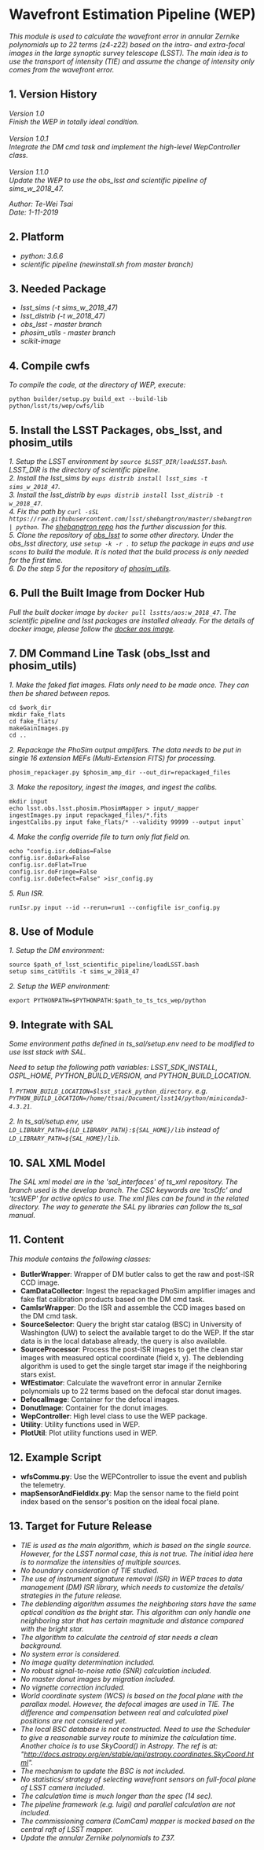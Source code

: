 # Wavefront Estimation Pipeline (WEP)

*This module is used to calculate the wavefront error in annular Zernike polynomials up to 22 terms (z4-z22) based on the intra- and extra-focal images in the large synoptic survey telescope (LSST). The main idea is to use the transport of intensity (TIE) and assume the change of intensity only comes from the wavefront error.*

## 1. Version History

*Version 1.0*
<br/>
*Finish the WEP in totally ideal condition.*
<br/>
<br/>
*Version 1.0.1*
<br/>
*Integrate the DM cmd task and implement the high-level WepController class.*
<br/>
<br/>
*Version 1.1.0*
<br/>
*Update the WEP to use the obs_lsst and scientific pipeline of sims_w_2018_47.*
<br/>

*Author: Te-Wei Tsai*
<br/>
*Date: 1-11-2019*

## 2. Platform

- *python: 3.6.6*
- *scientific pipeline (newinstall.sh from master branch)*

## 3. Needed Package

- *lsst_sims (-t sims_w_2018_47)*
- *lsst_distrib (-t w_2018_47)*
- *obs_lsst - master branch*
- *phosim_utils - master branch*
- *scikit-image*

## 4. Compile cwfs
*To compile the code, at the directory of WEP, execute:*
```
python builder/setup.py build_ext --build-lib python/lsst/ts/wep/cwfs/lib
```

## 5. Install the LSST Packages, obs_lsst, and phosim_utils

*1. Setup the LSST environment by `source $LSST_DIR/loadLSST.bash`. LSST_DIR is the directory of scientific pipeline.*
<br/>
*2. Install the lsst_sims by `eups distrib install lsst_sims -t sims_w_2018_47`.*
<br/>
*3. Install the lsst_distrib by `eups distrib install lsst_distrib -t w_2018_47`.*
<br/>
*4. Fix the path by `curl -sSL https://raw.githubusercontent.com/lsst/shebangtron/master/shebangtron | python`. The [shebangtron repo](https://github.com/lsst/shebangtron) has the further discussion for this.*
<br/>
*5. Clone the repository of [obs_lsst](https://github.com/lsst/obs_lsst) to some other directory. Under the obs_lsst directory, use `setup -k -r .` to setup the package in eups and use `scons` to build the module. It is noted that the build process is only needed for the first time.*
<br/>
*6. Do the step 5 for the repository of [phosim_utils](https://github.com/lsst-dm/phosim_utils.git).*

## 6. Pull the Built Image from Docker Hub

*Pull the built docker image by `docker pull lsstts/aos:w_2018_47`. The scientific pipeline and lsst packages are installed already. For the details of docker image, please follow the [docker aos image](https://hub.docker.com/r/lsstts/aos).*

## 7. DM Command Line Task (obs_lsst and phosim_utils)

*1. Make the faked flat images. Flats only need to be made once. They can then be shared between repos.*
```
cd $work_dir
mkdir fake_flats
cd fake_flats/
makeGainImages.py
cd ..
```
*2. Repackage the PhoSim output amplifers. The data needs to be put in single 16 extension MEFs (Multi-Extension FITS) for processing.*
```
phosim_repackager.py $phosim_amp_dir --out_dir=repackaged_files
```
*3. Make the repository, ingest the images, and ingest the calibs.*
```
mkdir input
echo lsst.obs.lsst.phosim.PhosimMapper > input/_mapper
ingestImages.py input repackaged_files/*.fits
ingestCalibs.py input fake_flats/* --validity 99999 --output input`
```
*4. Make the config override file to turn only flat field on.*
```
echo "config.isr.doBias=False
config.isr.doDark=False
config.isr.doFlat=True
config.isr.doFringe=False
config.isr.doDefect=False" >isr_config.py
```
*5. Run ISR.*
```
runIsr.py input --id --rerun=run1 --configfile isr_config.py
```

## 8. Use of Module

*1. Setup the DM environment:*
```
source $path_of_lsst_scientific_pipeline/loadLSST.bash
setup sims_catUtils -t sims_w_2018_47
```
*2. Setup the WEP environment:*
```
export PYTHONPATH=$PYTHONPATH:$path_to_ts_tcs_wep/python
```

## 9. Integrate with SAL

*Some environment paths defined in ts_sal/setup.env need to be modified to use lsst stack with SAL.*

*Need to setup the following path variables: LSST_SDK_INSTALL, OSPL_HOME, PYTHON_BUILD_VERSION, and PYTHON_BUILD_LOCATION.*

*1. `PYTHON_BUILD_LOCATION=$lsst_stack_python_directory`. e.g. `PYTHON_BUILD_LOCATION=/home/ttsai/Document/lsst14/python/miniconda3-4.3.21`.*

*2. In ts_sal/setup.env, use `LD_LIBRARY_PATH=${LD_LIBRARY_PATH}:${SAL_HOME}/lib` instead of `LD_LIBRARY_PATH=${SAL_HOME}/lib`.*

## 10. SAL XML Model

*The SAL xml model are in the 'sal_interfaces' of ts_xml repository. The branch used is the develop branch. The CSC keywords are 'tcsOfc' and 'tcsWEP' for active optics to use. The xml files can be found in the related directory. The way to generate the SAL py libraries can follow the ts_sal manual.*

## 11. Content

*This module contains the following classes:*

- **ButlerWrapper**: Wrapper of DM butler calss to get the raw and post-ISR CCD image.
- **CamDataCollector**: Ingest the repackaged PhoSim amplifier images and fake flat calibration products based on the DM cmd task.
- **CamIsrWrapper**: Do the ISR and assemble the CCD images based on the DM cmd task.
- **SourceSelector**: Query the bright star catalog (BSC) in University of Washington (UW) to select the available target to do the WEP. If the star data is in the local database already, the query is also available.
- **SourceProcessor**: Process the post-ISR images to get the clean star images with measured optical coordinate (field x, y). The deblending algorithm is used to get the single target star image if the neighboring stars exist.
- **WfEstimator**: Calculate the wavefront error in annular Zernike polynomials up to 22 terms based on the defocal star donut images.
- **DefocalImage**: Container for the defocal images.
- **DonutImage**: Container for the donut images.
- **WepController**: High level class to use the WEP package.
- **Utility**: Utility functions used in WEP.
- **PlotUtil**: Plot utility functions used in WEP.

## 12. Example Script

- **wfsCommu.py**: Use the WEPController to issue the event and publish the telemetry.
- **mapSensorAndFieldIdx.py**: Map the sensor name to the field point index based on the sensor's position on the ideal focal plane.

## 13. Target for Future Release

- *TIE is used as the main algorithm, which is based on the single source. However, for the LSST normal case, this is not true. The initial idea here is to normalize the intensities of multiple sources.*
- *No boundary consideration of TIE studied.*
- *The use of instrument signature removal (ISR) in WEP traces to data management (DM) ISR library, which needs to customize the details/ strategies in the future release.*
- *The deblending algorithm assumes the neighboring stars have the same optical condition as the bright star. This algorithm can only handle one neighboring star that has certain magnitude and distance compared with the bright star.*
- *The algorithm to calculate the centroid of star needs a clean background.*
- *No system error is considered.*
- *No image quality determination included.*
- *No robust signal-to-noise ratio (SNR) calculation included.*
- *No master donut images by migration included.*
- *No vignette correction included.*
- *World coordinate system (WCS) is based on the focal plane with the parallax model. However, the defocal images are used in TIE. The difference and compensation between real and calculated pixel positions are not considered yet.*
- *The local BSC database is not constructed. Need to use the Scheduler to give a reasonable survey route to minimize the calculation time. Another choice is to use SkyCoord() in Astropy. The ref is at: "http://docs.astropy.org/en/stable/api/astropy.coordinates.SkyCoord.html".*
- *The mechanism to update the BSC is not included.*
- *No statistics/ strategy of selecting wavefront sensors on full-focal plane of LSST camera included.*
- *The calculation time is much longer than the spec (14 sec).*
- *The pipeline framework (e.g. luigi) and parallel calculation are not included.*
- *The commissioning camera (ComCam) mapper is mocked based on the central raft of LSST mapper.*
- *Update the annular Zernike polynomials to Z37.*
